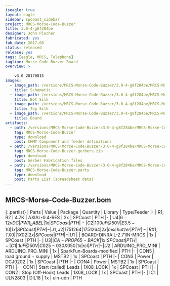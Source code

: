 ```yaml
---
iseagle: true
layout: eagle
sidebar: spcoast_sidebar
project: MRCS-Morse-Code-Buzzer
title: 3.0-4-g8f284be
designer: John Plocher
fabricated: yes
fab_date: 2017-08
status: released
release: yes
tags: [eagle, MRCS, Telephone]
tagline: Morse Code Buzzer Board
overview: >
    
    v3.0 20170815
images:
  - image_path: /versions/MRCS-Morse-Code-Buzzer/3.0-4-g8f284be/MRCS-Morse-Code-Buzzer-3.0-4-g8f284be.sch.png
    title: Schematic
  - image_path: /versions/MRCS-Morse-Code-Buzzer/3.0-4-g8f284be/MRCS-Morse-Code-Buzzer-3.0-4-g8f284be.bot.brd.png
    title: Bot Silk
  - image_path: /versions/MRCS-Morse-Code-Buzzer/3.0-4-g8f284be/MRCS-Morse-Code-Buzzer-3.0-4-g8f284be.top.brd.png
    title: Top Silk
  - image_path: /versions/MRCS-Morse-Code-Buzzer/3.0-4-g8f284be/MRCS-Morse-Code-Buzzer-3.0-4-g8f284be.brd.png
    title: Board
artifacts:
  - path: /versions/MRCS-Morse-Code-Buzzer/3.0-4-g8f284be/MRCS-Morse-Code-Buzzer-3.0-4-g8f284be.dpv
    tag: MRCS-Morse-Code-Buzzer
    type: download
    post: CHMT Component and feeder definitions
  - path: /versions/MRCS-Morse-Code-Buzzer/3.0-4-g8f284be/MRCS-Morse-Code-Buzzer-3.0-4-g8f284be.gerbers.zip
    tag: MRCS-Morse-Code-Buzzer.gerbers.zip
    type: download
    post: Gerber Fabrication files
  - path: /versions/MRCS-Morse-Code-Buzzer/3.0-4-g8f284be/MRCS-Morse-Code-Buzzer-3.0-4-g8f284be.parts.csv
    tag: MRCS-Morse-Code-Buzzer.parts
    type: download
    post: Parts List (spreadsheet data)
---
```


## MRCS-Morse-Code-Buzzer.bom

{:.partlist}
| Parts | Value | Package | Quantity | Library | Type/Feeder
|-
| R1, R2 | 4.7K | AXIAL-0.4-RES | 2x | SPCoast | PTH
|-
| U$4 | 6-12vDC | PWR_LABEL | 1x | SPCoast | PTH
|-
| C2 | 100 uF @ 50V | E3.5-10 | 1x | SPCoast | PTH
|-
| J1, J2 | 1751264 | 1751264 | 2x | mschutzer | PTH
|-
| RX1, TX0 |  | 1X02 | 2x | SPCoast | PTH
|-
| U$1 |  | BOARD-DINRAIL-2.71IN-MRCS | 1x | SPCoast | PTH
|-
| U$3 |  | CA-PROP65-BACK | 1x | SPCoast | PTH
|-
| C1 | .1 uF @ 50V | C025-030X050 | 1x | rcl | PTH
|-
| U$2 | ARDUINO_PRO_MINI | ARDUINO_PRO_MINI | 1x | SparkFun-Boards-modified | PTH
|-
| CON5 | load ground + supply | MSTB2 | 1x | SPCoast | PTH
|-
| CON3 | Power | DCJ0202 | 1x | SPCoast | PTH
|-
| CON4 | Power | MSTB2 | 1x | SPCoast | PTH
|-
| CON1 | Start (called)  Leads | 1X08_LOCK | 1x | SPCoast | PTH
|-
| CON2 | Stop (Off-Hook) Leads | 1X08_LOCK | 1x | SPCoast | PTH
|-
| IC1 | ULN2803 | DIL18 | 1x | uln-udn | PTH
